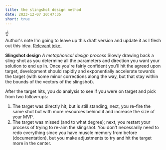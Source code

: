 ```yaml
---
title: the slingshot design method
date: 2023-12-07 20:47:35
short: true
---
```


<div class="alert alert-default">
  <div class="alert-inner">
	<div class="alert-icon">
	  ☝️
	</div>
	<div class="alert-gutter"></div>
	<div class="alert-copy">
	  <span class="alert-copy-title">Author's note</span>
	  <span class="alert-copy-body">I'm going to leave up this draft version and update it as I flesh out this idea. <a href="https://www.youtube.com/watch?v=R_nuZD4Y7IM">Relevant joke.</a></span>
	</div>
  </div>
</div>

**Slingshot design**
_A metaphorical design process_
Slowly drawing back a sling-shot as you determine all the parameters and direction you want your solution to end up in. Once you're fairly confident you'll hit the agreed upon target, development should rapidly and exponentially accelerate towards the target (with some minor corrections along the way, but that stay within the bounds of the vectors of the slingshot).

After the target hits, you do analysis to see if you were on target and pick from two follow-ups:

1. The target was directly hit, but is still standing; next, you re-fire the same shot but with more resources behind it and increase the size of your MVP.
2. The target was missed (and to what degree); next, you restart your process of trying to re-aim the slingshot. You don't necessarily need to redo everything since you have muscle memory from before (documentation), but you make adjustments to try and hit the target more in the center.
